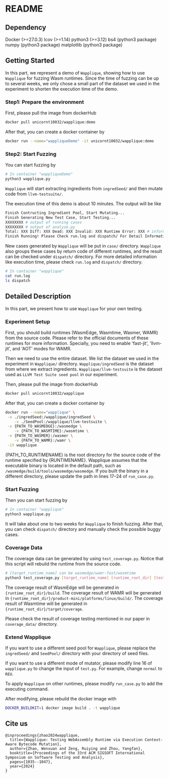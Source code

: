 # README
## Dependency
Docker (>=27.0.3)
lcov (>=1.14)
python3 (>=3.12)
bs4 (python3 package)
numpy (python3 package)
matplotlib (python3 package)

## Getting Started
In this part, we represent a demo of `Wapplique`, showing how to use `Wapplique` for fuzzing Wasm runtimes. Since the time of fuzzing can be up to several weeks, we only chose a small part of the dataset we used in the experiment to shorten the execution time of the demo.

### Step1: Prepare the environment
First, please pull the image from dockerHub

```bash
docker pull unicornt10032/wapplique:demo
```

After that, you can create a docker container by

```bash
docker run --name="wappliqueDemo" -it unicornt10032/wapplique:demo
```

### Step2: Start Fuzzing

You can start fuzzing by

```bash
# In container "wappliqueDemo"
python3 wapplique.py
```

`Wapplique` will start extracting ingredients from `ingredSeed/` and then mutate code from `llvm-testsuite/`.

The execution time of this demo is about 10 minutes. The output will be like

```bash
Finish Contructing Ingredient Pool, Start Mutating...
Finish Generating New Test Case, Start Testing...
XXXXXXXX # output of running cases
XXXXXXXX # output of analyze.py
Total: XXX Diff: XXX Dead: XXX Invalid: XXX Runtime Error: XXX # information of generated cases
Finish Running! Please Check run.log and dispatch/ For Detail Information!
```

New cases generated by `Wapplique` will be put in `case/` directory. 
`Wapplique` also groups these cases by return code of different runtimes, and the result can be checked under `dispatch/` directory.
For more detailed information like execution time, please check `run.log` and `dispatch/` directory.

```bash
# In container "wapplique"
cat run.log
ls dispatch
```

## Detailed Description
In this part, we present how to use `Wapplique` for your own testing.

### Experiment Setup
First, you should build runtimes (WasmEdge, Wasmtime, Wasmer, WAMR) from the source code. Please refer to the official documents of these runtimes for more information. Specially, you need to enable 'fast-jit', 'llvm-jit', and 'AOT' modes for WAMR.

Then we need to use the entire dataset. We list the dataset we used in the experiment in `Wapplique/` directory. `Wapplique/ingredSeed` is the dataset from where we extract ingredients. `Wapplique/llvm-testsuite` is the dataset used as `LLVM Test Suite seed pool` in our experiment.

Then, please pull the image from dockerHub

```bash
docker pull unicornt10032/wapplique
```

After that, you can create a docker container by

```bash
docker run --name="wapplique" \
 -v ./ingredSeed:/wapplique/ingredSeed \
    -v ./SeedPool:/wapplique/llvm-testsuite \
 -v {PATH_TO_WASMEDGE}:/wasmedge \
    -v {PATH_TO_WASMTIME}:/wasmtime \
 -v {PATH_TO_WASMER}:/wasmer \
    -v {PATH_TO_WAMR}:/wamr \
 -it wapplique
```

{PATH_TO_RUNTIMENAME} is the root directory for the source code of the runtime specified by {RUNTIMENAME}. Wapplique assumes that the executable binary is located in the default path, such as `/wasmedge/build/tools/wasmedge/wasmedge`. If you built the binary in a different directory, please update the path in lines 17–24 of `run_case.py`.

### Start Fuzzing

Then you can start fuzzing by

```bash
# In container "wapplique"
python3 wapplique.py
```

It will take about one to two weeks for `Wapplique` to finish fuzzing. After that, you can check `dispatch/` directory and manually check the possible buggy cases.

### Coverage Data
The coverage data can be generated by using `test_coverage.py`. Notice that this script will rebuild the runtime from the source code.

```bash
# [target_runtime_name] can be wasmedge/wamr-fast/wasmtime
python3 test_coverage.py [target_runtime_name] [runtime_root_dir] [test_case_dir]
```

The coverage result of WasmEdge will be generated in `{runtime_root_dir}/build`.
The coverage result of WAMR will be generated in `{runtime_root_dir}/product-mini/platforms/linux/build/`.
The coverage result of Wasmtime will be generated in `{runtime_root_dir}/target/coverage`.

Please check the result of coverage testing mentioned in our paper in `coverage_data/` directory. 

### Extend Wapplique
If you want to use a different seed pool for `Wapplique`, please replace the `ingredSeed/` and `SeedPool/` directory with your directory of seed files.

If you want to use a different mode of mutator, please modify line 16 of `wapplique.py` to change the input of `test.py`. For example, change `normal` to `REU`.

To apply `Wapplique` on other runtimes, please modify `run_case.py` to add the executing command.

After modifying, please rebuild the docker image with

```bash
DOCKER_BUILDKIT=1 docker image build . -t wapplique
```

## Cite us

```
@inproceedings{zhao2024wapplique,
  title={Wapplique: Testing WebAssembly Runtime via Execution Context-Aware Bytecode Mutation},
  author={Zhao, Wenxuan and Zeng, Ruiying and Zhou, Yangfan},
  booktitle={Proceedings of the 33rd ACM SIGSOFT International Symposium on Software Testing and Analysis},
  pages={1035--1047},
  year={2024}
}
```
